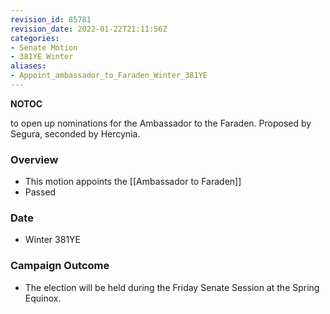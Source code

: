 ```yaml
---
revision_id: 85781
revision_date: 2022-01-22T21:11:56Z
categories:
- Senate Motion
- 381YE Winter
aliases:
- Appoint_ambassador_to_Faraden_Winter_381YE
---
```



__NOTOC__

to open up nominations for the Ambassador to the Faraden. Proposed by Segura, seconded by Hercynia. 

### Overview
* This motion appoints the [[Ambassador to Faraden]]
* Passed
### Date
* Winter 381YE
### Campaign Outcome
* The election will be held during the Friday Senate Session at the Spring Equinox.